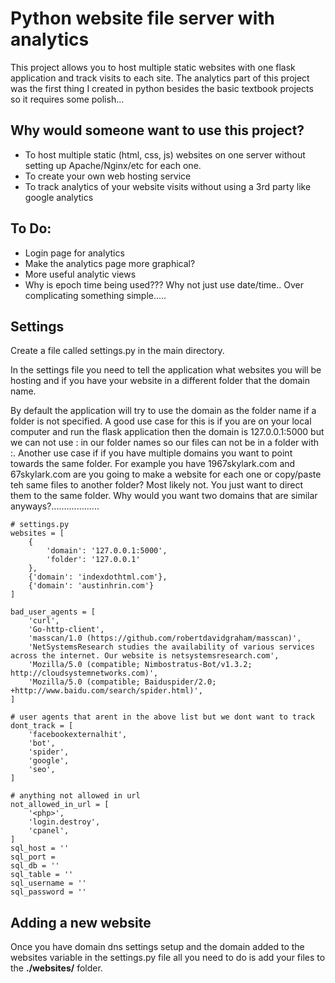 # Python website file server with analytics

This project allows you to host multiple static websites with one flask application and track visits to each site. The analytics part of this project was the first thing I created in python besides the basic textbook projects so it requires some polish...

## Why would someone want to use this project?
* To host multiple static (html, css, js) websites on one server without setting up Apache/Nginx/etc for each one.
* To create your own web hosting service
* To track analytics of your website visits without using a 3rd party like google analytics

## To Do:
* Login page for analytics
* Make the analytics page more graphical?
* More useful analytic views
* Why is epoch time being used??? Why not just use date/time.. Over complicating something simple.....

## Settings
Create a file called settings.py in the main directory.

In the settings file you need to tell the application what websites you will be hosting and if you have your website in a different folder that the domain name.

By default the application will try to use the domain as the folder name if a folder is not specified. A good use case for this is if you are on your local computer and run the flask application then the domain is 127.0.0.1:5000 but we can not use : in our folder names so our files can not be in a folder with :. Another use case if if you have multiple domains you want to point towards the same folder. For example you have 1967skylark.com and 67skylark.com are you going to make a website for each one or copy/paste teh same files to another folder? Most likely not. You just want to direct them to the same folder. Why would you want two domains that are similar anyways?...................

```
# settings.py
websites = [
    {
        'domain': '127.0.0.1:5000',
        'folder': '127.0.0.1'
    },
    {'domain': 'indexdothtml.com'},
    {'domain': 'austinhrin.com'}
]

bad_user_agents = [
    'curl',
    'Go-http-client',
    'masscan/1.0 (https://github.com/robertdavidgraham/masscan)',
    'NetSystemsResearch studies the availability of various services across the internet. Our website is netsystemsresearch.com',
    'Mozilla/5.0 (compatible; Nimbostratus-Bot/v1.3.2; http://cloudsystemnetworks.com)',
    'Mozilla/5.0 (compatible; Baiduspider/2.0; +http://www.baidu.com/search/spider.html)',
]

# user agents that arent in the above list but we dont want to track
dont_track = [
    'facebookexternalhit',
    'bot',
    'spider',
    'google',
    'seo',
]

# anything not allowed in url
not_allowed_in_url = [
    '<php>',
    'login.destroy',
    'cpanel',
]
sql_host = ''
sql_port = 
sql_db = ''
sql_table = ''
sql_username = ''
sql_password = ''

```

## Adding a new website
Once you have domain dns settings setup and the domain added to the websites variable in the settings.py file all you need to do is add your files to the **./websites/** folder.